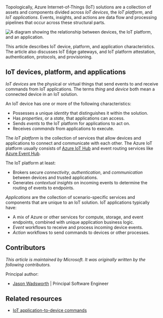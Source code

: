 Topologically, Azure Internet-of-Things (IoT) solutions are a collection of assets and components divided across *IoT devices*, the *IoT platform*, and *IoT applications*. Events, insights, and actions are data flow and processing pipelines that occur across these structural parts.

![A diagram showing the relationship between devices, the IoT platform, and an application.](media/devices-platform-application.svg)

This article describes IoT device, platform, and application characteristics. The article also discusses IoT Edge gateways, and IoT platform attestation, authentication, protocols, and provisioning.

## IoT devices, platform, and applications

*IoT devices* are the physical or virtual things that send events to and receive commands from IoT applications. The terms *thing* and *device* both mean a connected device in an IoT solution.

An IoT device has one or more of the following characteristics:

- Possesses a unique *identity* that distinguishes it within the solution.
- Has *properties*, or a *state*, that applications can access.
- Sends *events* to the IoT platform for applications to act on.
- Receives *commands* from applications to execute.

The *IoT platform* is the collection of services that allow devices and applications to connect and communicate with each other. The Azure IoT platform usually consists of [Azure IoT Hub](/azure/iot-hub/about-iot-hub) and event routing services like [Azure Event Hub](/azure/iot-hub/iot-hub-compare-event-hubs).

The IoT platform at least:

- Brokers secure *connectivity*, *authentication*, and *communication* between devices and trusted applications.
- Generates *contextual insights* on incoming events to determine the routing of events to endpoints.

*Applications* are the collection of scenario-specific services and components that are unique to an IoT solution. IoT applications typically have:

- A mix of Azure or other services for compute, storage, and event endpoints, combined with unique application business logic.
- *Event* workflows to receive and process incoming device events.
- *Action* workflows to send commands to devices or other processes.

## Contributors

*This article is maintained by Microsoft. It was originally written by the following contributors.*

Principal author:

- [Jason Wadsworth](https://www.linkedin.com/in/jason-wadsworth-23549b158) | Principal Software Engineer

## Related resources

- [IoT application-to-device commands](cloud-to-device.yml)

